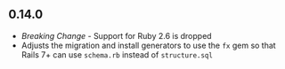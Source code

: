 ## 0.14.0

- *Breaking Change* - Support for Ruby 2.6 is dropped
- Adjusts the migration and install generators to use the `fx` gem so that Rails 7+ can use `schema.rb`
  instead of `structure.sql`


